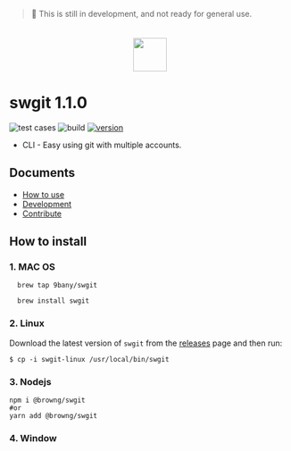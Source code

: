 > 🚧 This is still in development, and not ready for general use.

<p align="center" style="margin-top: 35px !important; margin-bottom: 25px !important;">
  <img height="60" src="./assets/doc_images/logo.png" />
</p>

# swgit 1.1.0
![test cases](https://github.com/browng-io/swgit/actions/workflows/test-cases.yml/badge.svg)
![build ](https://github.com/browng-io/swgit/actions/workflows/build.yml/badge.svg)
[![version](https://img.shields.io/badge/version-1.1.0-yellow.svg)](https://semver.org)

- CLI - Easy using git with multiple accounts.

## Documents
- [How to use](./docs/how-to-use.md)
- [Development](./docs/development.md)
- [Contribute](./CONTRIBUTING.md)

## How to install 
### 1. MAC OS
```
  brew tap 9bany/swgit

  brew install swgit
```
### 2. Linux

Download the latest version of `swgit` from the [releases](https://github.com/9bany/git-switch/releases) page and then run:
```
$ cp -i swgit-linux /usr/local/bin/swgit
```

### 3. Nodejs 
```
npm i @browng/swgit
#or
yarn add @browng/swgit
```
### 4. Window

